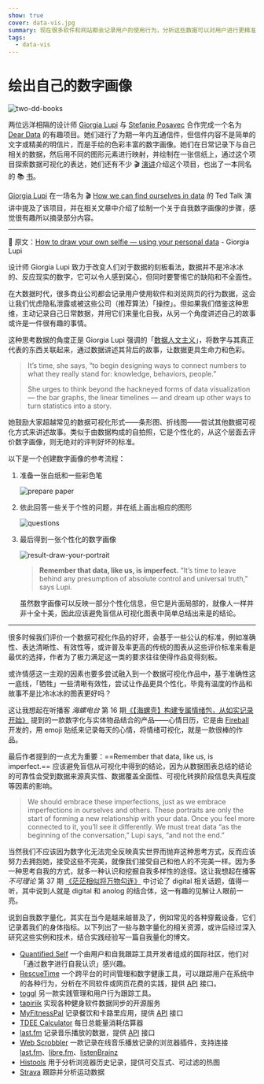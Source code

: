 ```yaml
---
show: true
cover: data-vis.jpg
summary: 现在很多软件和网站都会记录用户的使用行为，分析这些数据可以对用户进行更精准的定位，便于进行更精准的广告投放或个性化信息推送，这样的过程称为绘制用户画像，不过这里说的画像不是一副真实可见的「肖像画」，更多的是基于数据对用户进行定性分类和语言描述。或许我们可以借鉴这样的方法，从自我量化的角度，在日常记录自己相关的数据，绘制自己的数字画像。
tags:
  - data-vis
---
```




# 绘出自己的数字画像

![two-dd-books](./images/dear-data.png)

两位远洋相隔的设计师 [Giorgia Lupi](http://giorgialupi.com/) 与 [Stefanie Posavec](http://www.stefanieposavec.com/) 合作完成一个名为 [Dear Data](http://giorgialupi.com/dear-data) 的有趣项目。她们进行了为期一年内互通信件，但信件内容不是简单的文字或精美的明信片，而是手绘的色彩丰富的数字画像。她们在日常记录下与自己相关的数据，然后用不同的图形元素进行映射，并绘制在一张信纸上，通过这个项目探索数据可视化的表达，她们还有不少 :clapper: [演讲](https://vimeo.com/133608605)介绍这个项目，也出了一本同名的 :books: ​[书](http://giorgialupi.com/dear-data-2)。

[Giorgia Lupi](http://giorgialupi.com/)  在一场名为 :clapper: [How we can find ourselves in data](https://www.ted.com/talks/giorgia_lupi_how_we_can_find_ourselves_in_data/up-next) 的 Ted Talk 演讲中提及了该项目，并在相关文章中介绍了绘制一个关于自我数字画像的步骤，感觉很有趣所以摘录部分内容。

---

:link: 原文：[How to draw your own selfie — using your personal data](https://ideas.ted.com/how-to-draw-your-own-selfie-using-your-personal-data/) - Giorgia Lupi

设计师 Giorgia Lupi 致力于改变人们对于数据的刻板看法，数据并不是冷冰冰的、反应现实的数字，它可以令人感到窝心，但同时要警惕它的缺陷和不全面性。

在大数据时代，很多商业公司都会记录用户使用软件和浏览网页的行为数据，这会让我们忧虑隐私泄露或被这些公司（推荐算法）「操控」。但如果我们借鉴这种思维，主动记录自己日常数据，并用它们来量化自我，从另一个角度讲述自己的故事或许是一件很有趣的事情。

这种思考数据的角度正是 Giorgia Lupi 强调的「[数据人文主义](https://medium.com/@giorgialupi/data-humanism-the-revolution-will-be-visualized-31486a30dbfb)」，将数字与其真正代表的东西关联起来，通过数据讲述其背后的故事，让数据更具生命力和色彩。

> It’s time, she says, “to begin designing ways to connect numbers to what they really stand for: knowledge, behaviors, people.”
>
> She urges to think beyond the hackneyed forms of data visualization — the bar graphs, the linear timelines — and dream up other ways to turn statistics into a story. 

她鼓励大家超越常见的数据可视化形式——条形图、折线图——尝试其他数据可视化方式来讲述故事。类似于由数据构成的自拍照，它是个性化的，从这个层面去评价数字画像，则无绝对的评判好坏的标准。



以下是一个创建数字画像的参考流程：

1. 准备一张白纸和一些彩色笔

   ![prepare paper](images/prepare-draw-your-portrait.jpg)

2. 依此回答一些关于个性的问题，并在纸上画出相应的图形

   ![questions](images/question-draw-your-portrait.png)

3. 最后得到一张个性化的数字画像

   ![result-draw-your-portrait](./images/result-draw-your-portrait.jpg)

   
   
   > **Remember that data, like us, is imperfect.** “It’s time to leave behind any presumption of absolute control and universal truth,” says Lupi. 
   
   虽然数字画像可以反映一部分个性化信息，但它是片面局部的，就像人一样并非十全十美，因此应该避免盲信从可视化图表中简单总结出来是的结论。

---

很多时候我们评价一个数据可视化作品的好坏，会基于一些公认的标准，例如准确性、表达清晰性、有效性等，或许普及率更高的传统的图表从这些评价标准来看是最优的选择，作者为了极力满足这一类的要求往往使得作品变得刻板。

或许情感这一主观的因素也要多尝试融入到一个数据可视化作品中，基于准确性这一底线，「牺牲」一些清晰有效性，尝试让作品更具个性化，毕竟有温度的作品和故事不是比冷冰冰的图表更好吗？

这让我想起在听播客 *海螺电台* 第 16 期[《【海螺壳】构建专属情绪包，从如实记录开始》](https://thespiral.fm/episodes/16) 提到的一款数字化与实体物品结合的产品——心情日历，它是由 [Fireball](https://fireball.studio/) 开发的，用 emoji 贴纸来记录每天的心情，将情绪可视化，就是一款很棒的作品。

最后作者提到的一点尤为重要：==Remember that data, like us, is imperfect.== 应该避免盲信从可视化中得到的结论，因为从数据图表总结的结论的可靠性会受到数据来源真实性、数据覆盖全面性、可视化转换阶段信息失真程度等因素的影响。

> We should embrace these imperfections, just as we embrace imperfections in ourselves and others. These portraits are only the start of forming a new relationship with your data. Once you feel more connected to it, you’ll see it differently. We must treat data “as the beginning of the conversation,” Lupi says, “and not the end.”

当然我们不应该因为数字化无法完全反映真实世界而抛弃这种思考方式，反而应该努力去拥抱她，接受这些不完美，就像我们接受自己和他人的不完美一样。因为多一种思考自我的方式，就多一种认识和挖掘自我多样性的途径。这让我想起在播客 *不可理论* 第 37 期 [《茫茫相似将万物勾连》](https://www.bukelilun.com/episodes/37) 中讨论了 digital 相关话题，值得一听，其中说到人就是 digital 和 anolog 的结合体，这一有趣的见解让人眼前一亮。

说到自我数字量化，其实在当今是越来越普及了，例如常见的各种穿戴设备，它们记录着我们的身体指标。以下列出了一些与数字量化的相关资源，或许后经过深入研究这些实例和技术，结合实践经验写一篇自我量化的博文。

* [Quantified Self](https://quantifiedself.com/) 一个由用户和自我跟踪工具开发者组成的国际社区，他们对「通过数字进行自我认识」感兴趣。
* [RescueTime](https://www.rescuetime.com/) 一个跨平台的时间管理和数字健康工具，可以跟踪用户在系统中的各种行为，分析在不同软件或网页花费的实践，提供 [API](https://www.rescuetime.com/anapi/setup/documentation) 接口。
* [toggl](https://toggl.com/) 另一款实践管理和用户行为跟踪工具。
* [tapiriik](https://github.com/cpfair/tapiriik) 实现各种健身软件数据同步的开源服务
* [MyFitnessPal](https://www.myfitnesspal.com/zh-CN/) 记录餐饮和卡路里应用，提供 [API](https://myfitnesspalapi.com/docs/) 接口
* [TDEE Calculator](https://tdeecalculator.net/) 每日总能量消耗估算器
* [last.fm](https://www.last.fm/zh/) 记录音乐播放的数据，提供 [API](https://www.last.fm/zh/api) 接口
* [Web Scrobbler](https://web-scrobbler.com/) 一款记录在线音乐播放记录的浏览器插件，支持连接 [last.fm](https://www.last.fm/zh/about/trackmymusic)、[libre.fm](https://libre.fm/)、[listenBrainz](https://listenbrainz.org/)
* [Histools](https://github.com/thesephist/histools) 用于分析浏览器历史记录，提供可交互式、可过滤的热图
* [Strava](https://www.strava.com/) 跟踪并分析运动数据

